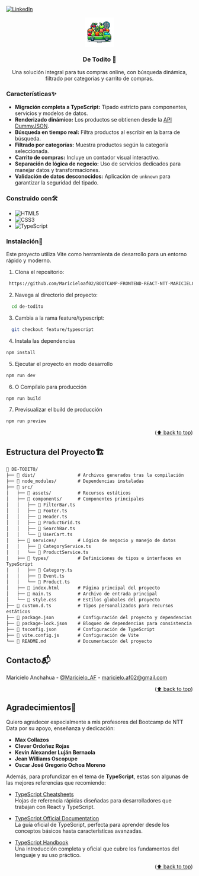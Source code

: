 <a id="readme-top"></a>

[![LinkedIn][linkedin-shield]][linkedin-url]

<!-- PROJECT LOGO -->
<div align="center">
  <img align="center" src="./DE-TODITO/src/assets/images/logo.png" alt="Logo" width="80" height="80">
   <h3>De Todito 🤠</h3>
</div>
<p align="center">  
  Una solución integral para tus compras online, con búsqueda dinámica, filtrado por categorías y carrito de compras.
</p>

<!-- ABOUT THE PROJECT -->
### Características✨
- **Migración completa a TypeScript:** Tipado estricto para componentes, servicios y modelos de datos.
- **Renderizado dinámico:** Los productos se obtienen desde la [API DummyJSON](https://dummyjson.com/docs/products#products-all).
- **Búsqueda en tiempo real:** Filtra productos al escribir en la barra de búsqueda.
- **Filtrado por categorías:** Muestra productos según la categoría seleccionada.
- **Carrito de compras:** Incluye un contador visual interactivo.
- **Separación de lógica de negocio:** Uso de servicios dedicados para manejar datos y transformaciones.
- **Validación de datos desconocidos:** Aplicación de `unknown` para garantizar la seguridad del tipado.

### Construido con🛠️
- ![HTML5](https://img.shields.io/badge/HTML5-E34F26?style=for-the-badge&logo=html5&logoColor=white)
- ![CSS3](https://img.shields.io/badge/CSS3-1572B6?style=for-the-badge&logo=css3&logoColor=white)
- ![TypeScript](https://img.shields.io/badge/TypeScript-007ACC?style=for-the-badge&logo=typescript&logoColor=white)

### Instalación🧰
Este proyecto utiliza Vite como herramienta de desarrollo para un entorno rápido y moderno.
1. Clona el repositorio:
  ```bash
   https://github.com/Maricieloaf02/BOOTCAMP-FRONTEND-REACT-NTT-MARICIELO-AF.git
  ```
2. Navega al directorio del proyecto:
  ```bash
    cd de-todito
  ```
3. Cambia a la rama feature/typescript:
  ```bash
    git checkout feature/typescript
  ```
4. Instala las dependencias
  ```sh
  npm install
  ```
5. Ejecutar el proyecto en modo desarrollo
  ```sh
  npm run dev
  ```
6. O Compílalo para producción
  ```sh
  npm run build
  ```
7. Previsualizar el build de producción
  ```sh
  npm run preview
  ```
<p align="right">(<a href="#readme-top">⬆️ back to top</a>)</p>


## Estructura del Proyecto🏗️
```
📂 DE-TODITO/
├── 📂 dist/                # Archivos generados tras la compilación
├── 📂 node_modules/        # Dependencias instaladas
├── 📂 src/                 
│   ├── 📂 assets/          # Recursos estáticos
│   ├── 📂 components/      # Componentes principales
│   │   ├── 📝 FilterBar.ts
│   │   ├── 📝 Footer.ts
│   │   ├── 📝 Header.ts
│   │   ├── 📝 ProductGrid.ts
│   │   ├── 📝 SearchBar.ts
│   │   └── 📝 UserCart.ts
│   ├── 📂 services/        # Lógica de negocio y manejo de datos
│   │   ├── 📝 CategoryService.ts
│   │   └── 📝 ProductService.ts
│   ├── 📂 types/           # Definiciones de tipos e interfaces en TypeScript
│   │   ├── 📝 Category.ts
│   │   ├── 📝 Event.ts
│   │   └── 📝 Product.ts
│   ├── 📝 index.html       # Página principal del proyecto
│   ├── 📝 main.ts          # Archivo de entrada principal
│   └── 🎨 style.css        # Estilos globales del proyecto
├── 📝 custom.d.ts          # Tipos personalizados para recursos estáticos
├── 📝 package.json         # Configuración del proyecto y dependencias
├── 📝 package-lock.json    # Bloqueo de dependencias para consistencia
├── 📝 tsconfig.json        # Configuración de TypeScript
├── 📝 vite.config.js       # Configuración de Vite
└── 📝 README.md            # Documentación del proyecto
```
<!-- CONTACT -->

## Contacto📬

Maricielo Anchahua - [@Maricielo_AF](https://www.linkedin.com/in/maricielo-anchahua/) - maricielo.af02@gmail.com
<p align="right">(<a href="#readme-top">⬆️ back to top</a>)</p>

## Agradecimientos🙏
Quiero agradecer especialmente a mis profesores del Bootcamp de NTT Data por su apoyo, enseñanza y dedicación:

- **Max Collazos**
- **Clever Ordoñez Rojas**
- **Kevin Alexander Luján Bernaola**
- **Jean Williams Oscopupe**
- **Oscar José Gregorio Ochoa Moreno**

Además, para profundizar en el tema de **TypeScript**, estas son algunas de las mejores referencias que recomiendo:
- [TypeScript Cheatsheets](https://typescript-cheatsheets.io/)  
  Hojas de referencia rápidas diseñadas para desarrolladores que trabajan con React y TypeScript.

- [TypeScript Official Documentation](https://www.typescriptlang.org/docs/)  
  La guía oficial de TypeScript, perfecta para aprender desde los conceptos básicos hasta características avanzadas.

- [TypeScript Handbook](https://www.typescriptlang.org/docs/handbook/intro.html)  
  Una introducción completa y oficial que cubre los fundamentos del lenguaje y su uso práctico.
<p align="right">(<a href="#readme-top">⬆️ back to top</a>)</p>


<!-- MARKDOWN LINKS & IMAGES -->
[license-url]: https://github.com/othneildrew/Best-README-Template/blob/master/LICENSE.txt
[linkedin-shield]: https://img.shields.io/badge/-LinkedIn-black.svg?style=for-the-badge&logo=linkedin&colorB=555
[linkedin-url]: https://www.linkedin.com/in/maricielo-anchahua/
